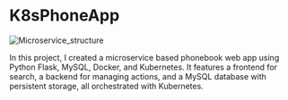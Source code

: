 # K8sPhoneApp
![Microservice_structure](https://github.com/user-attachments/assets/3e1baec7-0bc8-42f0-8e00-d5f8bf26a5ae)

In this project, I created a microservice based phonebook web app using Python Flask, MySQL, Docker, and Kubernetes. It features a frontend for search, a backend for managing actions, and a MySQL database with persistent storage, all orchestrated with Kubernetes.
